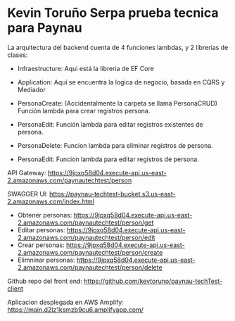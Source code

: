 # Kevin Toruño Serpa prueba tecnica para Paynau

La arquitectura del backend cuenta de 4 funciones lambdas, y 2 librerias de clases:

- Infraestructure: Aqui está la libreria de EF Core

- Application: Aquí se encuentra la logica de negocio, basada en CQRS y Mediador

- PersonaCreate: (Accidentalmente la carpeta se llama PersonaCRUD) Función lambda para crear registros persona.

- PersonaEdit: Función lambda para editar registros existentes de persona.

- PersonaDelete: Funcion lambda para eliminar registros de persona.

- PersonaEdit: Funcion lambda para editar registros de persona.

API Gateway: https://9jpxq58d04.execute-api.us-east-2.amazonaws.com/paynautechtest/person

SWAGGER UI: https://paynau-techtest-bucket.s3.us-east-2.amazonaws.com/index.html
* Obtener personas: https://9jpxq58d04.execute-api.us-east-2.amazonaws.com/paynautechtest/person/get
* Editar personas: https://9jpxq58d04.execute-api.us-east-2.amazonaws.com/paynautechtest/person/edit
* Crear personas: https://9jpxq58d04.execute-api.us-east-2.amazonaws.com/paynautechtest/person/create
* Elimninar personas: https://9jpxq58d04.execute-api.us-east-2.amazonaws.com/paynautechtest/person/delete

Github repo del front end: https://github.com/kevtoruno/paynau-techTest-client

Aplicacion desplegada en AWS Amplify: https://main.d2lz1ksmzb9cu6.amplifyapp.com/
